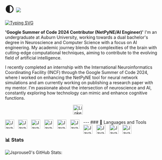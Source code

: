 # 🌓 <img src="![image](https://github.com/user-attachments/assets/ecae5766-7af3-4c71-9b3c-a6d5adae92c7)"/>

[![Typing SVG](https://readme-typing-svg.demolab.com?font=Fira+Code&pause=1000&color=A813F7&width=435&lines=AI+Engineer;NetPyNE+Developer;Dual+Bachelor+Computer+Science%2FNeuroscience;Google+Summer+of+Code+2024+Contributor)](https://git.io/typing-svg)

**'Google Summer of Code 2024 Contributor (NetPyNE/AI Engineer)'**
I'm an undergraduate at Auburn University, working towards a dual bachelor's degree in Neuroscience and Computer Science with a focus on AI engineering. My academic journey blends the complexities of the brain with cutting-edge computational techniques, aiming to contribute to the evolving field of artificial intelligence.

I recently completed an internship with the International Neuroinformatics Coordinating Facility (INCF) through the Google Summer of Code 2024, where I worked on enhancing the NetPyNE tool for neural network simulations and am currently working on publishing a research paper with my mentor. I'm passionate about the intersection of neuroscience and AI, constantly exploring how technology can mimic and enhance cognitive functions.

<p align="center">
  <a href="https://www.linkedin.com/in/jacob-sprouse-590a71255/"><img width="32px" alt="LinkedIn" title="LinkedIn" src="https://i.imgur.com/yRpa1dQ.png"/></a>
  &#8287;&#8287;&#8287;&#8287;&#8287;
</p>
---
### 🧰 Languages and Tools
    <img align="left" alt="Java" width = "30px" style=padding-right:10px;" src="https://cdn.jsdelivr.net/gh/devicons/devicon/icons/java/java-original.svg"/>
    <img align="left" alt="Java" width = "30px" style=padding-right:10px;" src="https://cdn.jsdelivr.net/gh/devicons/devicon/icons/python/python-plain.svg"/>
    <img align="left" alt="Java" width = "30px" style=padding-right:10px;" src="https://cdn.jsdelivr.net/gh/devicons/devicon/icons/cplusplus/cplusplus-line.svg"/>
    <img align="left" alt="Java" width = "30px" style=padding-right:10px;" src="https://cdn.jsdelivr.net/gh/devicons/devicon/icons/git/git-original.svg"/>
    <img align="left" alt="Java" width = "30px" style=padding-right:10px;" src="https://cdn.jsdelivr.net/gh/devicons/devicon/icons/linux/linux-original.svg"/>
    <img align="left" alt="Java" width = "30px" style=padding-right:10px;" src="https://cdn.jsdelivr.net/gh/devicons/devicon/icons/html5/html5-plain.svg"/>
    <img align="left" alt="Java" width = "30px" style=padding-right:10px;" src="https://cdn.jsdelivr.net/gh/devicons/devicon/icons/css3/css3-plain.svg"/>
    <img align="left" alt="Java" width = "30px" style=padding-right:10px;" src="https://cdn.jsdelivr.net/gh/devicons/devicon/icons/bash/bash-original.svg"/>
    <img align="left" alt="Java" width = "30px" style=padding-right:10px;" src="https://cdn.jsdelivr.net/gh/devicons/devicon/icons/react/react-original.svg"/>
    <img align="left" alt="Java" width = "30px" style=padding-right:10px;" src="https://cdn.jsdelivr.net/gh/devicons/devicon/icons/github/github-original.svg"/>
    <br />

#

### 📊 Stats
![Jsprouse0's GitHub Stats:](https://github-readme-stats.vercel.app/api?username=Jsprouse0&show_icons=true&theme=midnight-purple)

